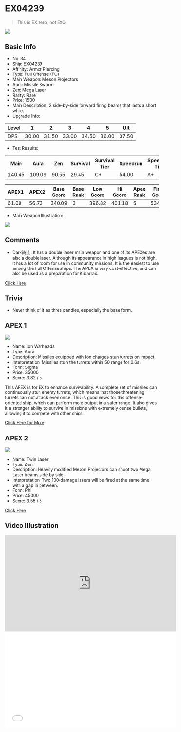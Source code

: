 # EX04239

> This is EX zero, not EXO.

<img src="/ships/ship_34.png" style={{zoom:1}}/>

## Basic Info

- No: 34
- Ship: EX04239
- Affinity: Armor Piercing
- Type: Full Offense (FO)
- Main Weapon: Meson Projectors
- Aura: Missile Swarm
- Zen: Mega Laser
- Rarity: Rare
- Price: 1500
- Main Description: 2 side-by-side forward firing beams that lasts a short while.
- Upgrade Info: 

| Level | 1 | 2 | 3 | 4 | 5 | Ult |
|--|--|--|--|--|--|--|
| DPS | 30.00 | 31.50 | 33.00 | 34.50 | 36.00 | 37.50 |

- Test Results: 

| Main | Aura | Zen | Survival | Survival Tier | Speedrun | Speedrun Tier | Fun | Fun Tier |
|--|--|--|--|--|--|--|--|--|
| 140.45 | 109.09 | 90.55 | 29.45 | C+ | 54.00 | A+ | 50.18 | S |

| APEX1 | APEX2 | Base Score | Base Rank | Low Score | Hi Score | Apex Rank | Final Score | FinalRank |
|--|--|--|--|--|--|--|--|--|
| 61.09 | 56.73 | 340.09 | 3 | 396.82 | 401.18 | 5 | 534.82 | 6 |

- Main Weapon Illustration:

<img src="/illustration/main_34.gif" style={{zoom:1}}/>

## Comments

- Dark骑士: It has a double laser main weapon and one of its APEXes are also a double laser. Although its appearance in high leagues is not high, it has a lot of room for use in community missions. It is the easiest to use among the Full Offense ships. The APEX is very cost-effective, and can also be used as a preparation for Kibarrax.

[Click Here](https://gamefaqs.gamespot.com/iphone/193681-phoenix-ii/faqs/76704/ship-details-part-4#ex04239)

## Trivia

- Never think of it as three candles, especially the base form.

## APEX 1

<img src="/ships/ship_34_apex_1.png" style={{zoom:1}}/>

- Name: Ion Warheads
- Type: Aura
- Description: Missiles equipped with Ion charges stun turrets on impact.
- Interpretation: Missiles stun the turrets within 50 range for 0.6s.
- Form: Sigma
- Price: 35000
- Score: 3.82 / 5

This APEX is for EX to enhance survivability. A complete set of missiles can continuously stun enemy turrets, which means that those threatening turrets can not attack even once. This is good news for this offense-oriented ship, which can perform more output in a safer range. It also gives it a stronger ability to survive in missions with extremely dense bullets, allowing it to compete with other ships.

[Click Here for More](https://gamefaqs.gamespot.com/iphone/193681-phoenix-ii/faqs/76704/ship-details-part-4#sigma-ms-ion-warheads-c35000)

## APEX 2

<img src="/ships/ship_34_apex_2.png" style={{zoom:1}}/>

- Name: Twin Laser
- Type: Zen
- Description: Heavily modified Meson Projectors can shoot two Mega Laser beams side by side.
- Interpretation: Two 100-damage lasers will be fired at the same time with a gap in between.
- Form: Phi
- Price: 45000
- Score: 3.55 / 5

[Click Here](https://gamefaqs.gamespot.com/iphone/193681-phoenix-ii/faqs/76704/ship-details-part-4#phi-ml-twin-laser-c45000)

## Video Illustration

<iframe width="560" height="315" src="https://www.youtube.com/embed/a0mTbPEa_qs?si=oIfAfdW7fs9_SMH1" title="YouTube video player" frameborder="0" allow="accelerometer; autoplay; clipboard-write; encrypted-media; gyroscope; picture-in-picture; web-share" referrerpolicy="strict-origin-when-cross-origin" allowfullscreen></iframe>

<br/>

<iframe width="560" height="315" src="//player.bilibili.com/player.html?aid=953770969&bvid=BV1ss4y1M7sE&cid=1133298130&p=1&autoplay=false" scrolling="no" border="0" frameborder="no" allow="accelerometer; autoplay; clipboard-write; encrypted-media; gyroscope; picture-in-picture; web-share" framespacing="0" allowfullscreen="true"> </iframe>
